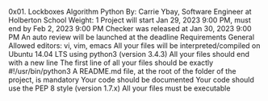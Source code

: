 0x01. Lockboxes
Algorithm
Python
 By: Carrie Ybay, Software Engineer at Holberton School
 Weight: 1
 Project will start Jan 29, 2023 9:00 PM, must end by Feb 2, 2023 9:00 PM
 Checker was released at Jan 30, 2023 9:00 PM
 An auto review will be launched at the deadline
Requirements
General
Allowed editors: vi, vim, emacs
All your files will be interpreted/compiled on Ubuntu 14.04 LTS using python3 (version 3.4.3)
All your files should end with a new line
The first line of all your files should be exactly #!/usr/bin/python3
A README.md file, at the root of the folder of the project, is mandatory
Your code should be documented
Your code should use the PEP 8 style (version 1.7.x)
All your files must be executable
